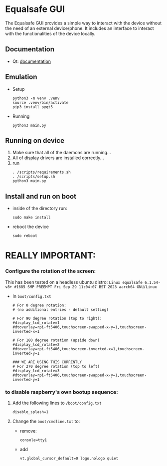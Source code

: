 # Equalsafe GUI

The Equalsafe GUI provides a simple way to interact with the device without the need of an external device/phone. It includes an interface to interact with the functionalities of the device locally.

## Documentation
* Qt: [documentation](https://doc.qt.io/qtforpython-6/)

## Emulation
* Setup
    ```
    python3 -m venv .venv
    source .venv/bin/activate
    pip3 install pyqt5
    ```

* Running
    ```
    python3 main.py
    ```

## Running on device

1. Make sure that all of the daemons are running...
2. All of display drivers are installed correctly...
3. run
    ```
    . /scripts/requirements.sh
    . /scripts/setup.sh
    python3 main.py
    ```

## Install and run on boot

* inside of the directory run:
    ```
    sudo make install
    ```

* reboot the device
    ```
    sudo reboot
    ```


# REALLY IMPORTANT:

### Configure the rotation of the screen:

This has been tested on a headless ubuntu distro:
`Linux equalsafe 6.1.54-v8+ #1685 SMP PREEMPT Fri Sep 29 11:04:07 BST 2023 aarch64 GNU/Linux`

* In `boot/config.txt`
    ```
    # For 0 degree rotation:
    # (no additional entries - default setting)

    # For 90 degree rotation (top to right):
    #display_lcd_rotate=1
    #dtoverlay=rpi-ft5406,touchscreen-swapped-x-y=1,touchscreen-inverted-x=1

    # For 180 degree rotation (upside down)
    #display_lcd_rotate=2
    #dtoverlay=rpi-ft5406,touchscreen-inverted-x=1,touchscreen-inverted-y=1

    ### WE ARE USING THIS CURRENTLY
    # For 270 degree rotation (top to left)
    #display_lcd_rotate=3
    #dtoverlay=rpi-ft5406,touchscreen-swapped-x-y=1,touchscreen-inverted-y=1
    ```

### to disable raspberry's own bootup sequence:

1. Add the following lines to `/boot/config.txt`
    ```
    disable_splash=1
    ```

2. Change the `boot/cmdline.txt` to:
    * remove:
        ```
        console=tty1
        ```

    * add
        ```
        vt.global_cursor_default=0 logo.nologo quiet
        ```
